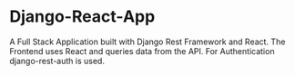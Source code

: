 # Django-React-App
A Full Stack Application built with Django Rest  Framework and React. 
The Frontend uses React and queries data from the API.
For Authentication django-rest-auth is used.
